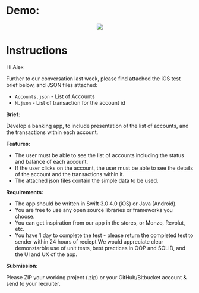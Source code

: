 # Demo:
<p align="center">
  <img src="demo.gif">
</p>


# Instructions

Hi Alex

Further to our conversation last week, please find attached the iOS test brief below, and JSON files attached:

   - `Accounts.json` - List of Accounts
   - `N.json` - List of transaction for the account id


**Brief:**

Develop a banking app, to include presentation of the list of accounts, and the transactions within each account.

**Features:**

- The user must be able to see the list of accounts including the status and balance of each account.
- If the user clicks on the account, the user must be able to see the details of the account and the transactions within it.
- The attached json files contain the simple data to be used.

**Requirements:**

- The app should be written in Swift ~~3.0~~ 4.0 (iOS) or Java (Android).
- You are free to use any open source libraries or frameworks you choose.
- You can get inspiration from our app in the stores, or Monzo, Revolut, etc.
- You have 1 day to complete the test - please return the completed test to sender within 24 hours of reciept We would appreciate clear demonstarble use of unit tests, best practices  in OOP and SOLID, and the UI and UX of the app.

**Submission:**

 Please ZIP your working project (<your name>.zip) or your GitHub/Bitbucket account & send to your recruiter.
